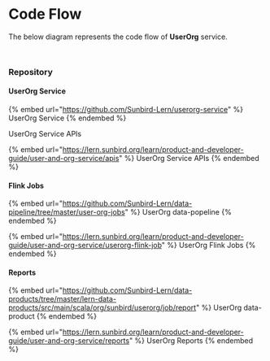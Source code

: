 # Code Flow

The below diagram represents the code flow of **UserOrg** service.

<figure><img src="../../../../.gitbook/assets/LMS-ServiceFlowDiagram-Code Flow.drawio.png" alt=""><figcaption></figcaption></figure>

<div data-full-width="true">

<figure><img src="../../../../.gitbook/assets/UserOrgServiceFlowDiagram-user.drawio.png" alt=""><figcaption></figcaption></figure>

</div>

### Repository

#### UserOrg Service

{% embed url="https://github.com/Sunbird-Lern/userorg-service" %}
UserOrg Service
{% endembed %}

UserOrg Service APIs

{% embed url="https://lern.sunbird.org/learn/product-and-developer-guide/user-and-org-service/apis" %}
UserOrg Service APIs
{% endembed %}

#### Flink Jobs

{% embed url="https://github.com/Sunbird-Lern/data-pipeline/tree/master/user-org-jobs" %}
UserOrg data-popeline
{% endembed %}

{% embed url="https://lern.sunbird.org/learn/product-and-developer-guide/user-and-org-service/userorg-flink-job" %}
UserOrg Flink Jobs
{% endembed %}

#### Reports

{% embed url="https://github.com/Sunbird-Lern/data-products/tree/master/lern-data-products/src/main/scala/org/sunbird/userorg/job/report" %}
UserOrg data-product
{% endembed %}

{% embed url="https://lern.sunbird.org/learn/product-and-developer-guide/user-and-org-service/reports" %}
UserOrg Reports
{% endembed %}
